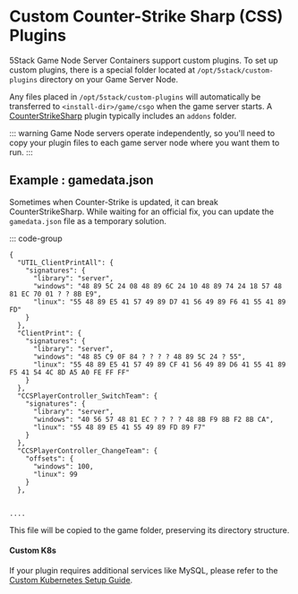 # Custom Counter-Strike Sharp (CSS) Plugins

5Stack Game Node Server Containers support custom plugins. To set up custom plugins, there is a special folder located at `/opt/5stack/custom-plugins` directory on your Game Server Node.

Any files placed in `/opt/5stack/custom-plugins` will automatically be transferred to `<install-dir>/game/csgo` when the game server starts. A [CounterStrikeSharp](https://docs.cssharp.dev/) plugin typically includes an `addons` folder.

::: warning
Game Node servers operate independently, so you'll need to copy your plugin files to each game server node where you want them to run.
:::

## Example : gamedata.json

Sometimes when Counter-Strike is updated, it can break CounterStrikeSharp. While waiting for an official fix, you can update the `gamedata.json` file as a temporary solution.

::: code-group

```[/opt/5stack/custom-plugins/addons/counterstrikesharp/gamedata/gamedata.json]
{
  "UTIL_ClientPrintAll": {
    "signatures": {
      "library": "server",
      "windows": "48 89 5C 24 08 48 89 6C 24 10 48 89 74 24 18 57 48 81 EC 70 01 ? ? 8B E9",
      "linux": "55 48 89 E5 41 57 49 89 D7 41 56 49 89 F6 41 55 41 89 FD"
    }
  },
  "ClientPrint": {
    "signatures": {
      "library": "server",
      "windows": "48 85 C9 0F 84 ? ? ? ? 48 89 5C 24 ? 55",
      "linux": "55 48 89 E5 41 57 49 89 CF 41 56 49 89 D6 41 55 41 89 F5 41 54 4C 8D A5 A0 FE FF FF"
    }
  },
  "CCSPlayerController_SwitchTeam": {
    "signatures": {
      "library": "server",
      "windows": "40 56 57 48 81 EC ? ? ? ? 48 8B F9 8B F2 8B CA",
      "linux": "55 48 89 E5 41 55 49 89 FD 89 F7"
    }
  },
  "CCSPlayerController_ChangeTeam": {
    "offsets": {
      "windows": 100,
      "linux": 99
    }
  },


....

```

This file will be copied to the game folder, preserving its directory structure.

#### Custom K8s

If your plugin requires additional services like MySQL, please refer to the [Custom Kubernetes Setup Guide](/custom-k8s.md).
